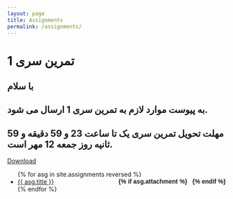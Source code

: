```yaml
---
layout: page
title: Assignments
permalink: /assignments/
---
```


<h1>تمرین سری 1
</h1>
<h2>با سلام</h2>
<h2>به پیوست موارد لازم به تمرین سری 1 ارسال می شود.</h2>
<h2>مهلت تحویل تمرین سری یک تا ساعت 23 و 59 دقیقه و 59 ثانیه روز جمعه 12 مهر است.</h2>
<a href="https://github.com/mnaderi98/Machine-Vision/raw/master/files/HW1%20(1).zip">Download</a>
<br>
<ul id="archive">
{% for asg in site.assignments reversed %}
      <li class="archiveposturl" style="background: transparent">
        <span><a href="{{ asg.url | prepend: site.baseurl}}">{{ asg.title }}</a></span>
<strong style="font-size:100%; font-family: 'Titillium Web', sans-serif; float:right">
<a title="Download problems (pdf)" href="{{ asg.pdf | prepend: site.baseurl }}"><i class="fas fa-file-pdf"></i></a> 
{% if asg.attachment %}
&nbsp; <a title="Download attachments (zip)" href="{{ asg.attachment | prepend: site.baseurl }}"><i class="fas fa-file-archive"></i></a>
{% endif %}
</strong> 
      </li>
{% endfor %}
</ul>

